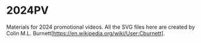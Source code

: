 # 2024PV
Materials for 2024 promotional videos.
All the SVG files here are created by Colin M.L. Burnett[https://en.wikipedia.org/wiki/User:Cburnett].
